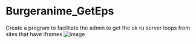 # Burgeranime_GetEps
Create a program to facilitate the admin to get the ok ru server loops from sites that have iframes
![image](https://github.com/amadich/Burgeranime_GetEps/assets/74735976/b32c3324-eb0c-4874-b710-d88be067fc59)
